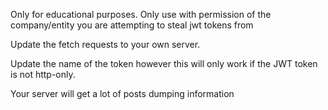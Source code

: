Only for educational purposes. Only use with permission of the company/entity you are attempting to steal jwt tokens from

Update the fetch requests to your own server.

Update the name of the token however this will only work if the JWT token is not http-only. 

Your server will get a lot of posts dumping information


